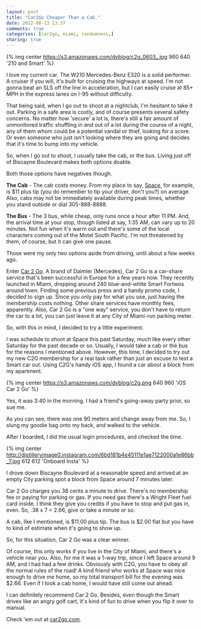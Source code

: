 ```yaml
---
layout: post
title: "Car2Go Cheaper Than a Cab."
date: 2012-08-13 13:37
comments: true
categories: [car2go, miami, randomness,]
sharing: true 
---
```


{% img center https://s3.amazonaws.com/dvblog/c2g_0603_.jpg 960 640 '210 and Smart' %}


I love my current car. The W210 Mercedes-Benz E320 is a solid performer. A cruiser if you will, it's built for cruising the highways at speed. I'm not gonna beat an SLS off the line in acceleration, but I can easily cruise at 85+ MPH in the express lanes on I-95 without difficulty. 

That being said, when I go out to shoot at a nightclub, I'm hesitant to take it out. Parking in a safe area is costly, and of course presents several safety concerns. No matter how 'secure' a lot is, there's still a fair amount of unmonitored traffic shuffling in and out of a lot during the course of a night, any of them whom could be a potential vandal or thief, looking for a score. Or even someone who just isn't looking where they are going and decides that it's time to bump into my vehicle. 

So, when I go out to shoot, I usually take the cab, or the bus. Living just off of Biscayne Boulevard makes both options doable. 

Both those options have negatives though. 

<!-- more --> 

__The Cab__ - The cab costs money. From my place to say, <a href="http://clubspace.com/">Space</a>, for example, is $11 plus tip (you do remember to tip your driver, don't you?) on average. Also, cabs may not be immediately available during peak times, whether you stand outside or dial 305-888-8888. 

__The Bus__ - The 3 bus, while cheap, only runs once a hour after 11 PM. And, the arrival time at your stop, though listed at say, 1:35 AM, can vary up to 20 minutes. Not fun when it's warm out and there's some of the local characters coming out of the Motel South Pacific. I'm not threatened by them, of course, but it can give one pause. 

Those were my only two options aside from driving, until about a few weeks ago. 

Enter <a href="http://miami.car2go.com/">Car 2 Go</a>. A brand of Daimler (Mercedes), Car 2 Go is a car-share service that's been successful in Europe for a few years now. They recently launched in Miami, dropping around 240 blue-and-white Smart Fortwos around town. Finding some previous press and a handy promo code, I decided to sign up. Since you only pay for what you use, just having the membership costs nothing. Other share services have monthly fees, apparently. Also, Car 2 Go is a "one way" service, you don't have to return the car to a lot, you can just leave it at any City of Miami-run parking meter.

So, with this in mind, I decided to try a little experiment. 

I was schedule to shoot at Space this past Saturday, much like every other Saturday for the past decade or so. Usually, I would take a cab or the bus for the reasons I mentioned above. However, this time, I decided to try out my new C2G membership for a real task rather than just an excuse to test a Smart car out. Using C2G's handy iOS app, I found a car about a block from my apartment. 

{% img center https://s3.amazonaws.com/dvblog/c2g.png 640 960 'iOS Car 2 Go' %}

Yes, it was 3:40 in the morning. I had a friend's going-away party prior, so sue me.

As you can see, there was one 90 meters and change away from me. So, I slung my goodie bag onto my back, and walked to the vehicle. 

After I boarded, I did the usual login procedures, and checked the time. 

{% img center http://distilleryimage0.instagram.com/6bd181b4e45111e1ae7122000a1e86bb_7.jpg 612 612 'Onboard Insta' %}

I drove down Biscayne Boulevard at a reasonable speed and arrived at an empty City parking spot a block from Space around 7 minutes later.

Car 2 Go charges you 38 cents a minute to drive. There's no membership fee or paying for parking or gas. If you need gas there's a Wright Fleet fuel card inside. I think they give you credits if you have to stop and put gas in, even. So, .38 x 7 = 2.66, give or take a minute or so. 

A cab, like I mentioned, is $11.00 plus tip. The bus is $2.00 flat but you have to kind of estimate when it's going to show up. 

So, for this situation, Car 2 Go was a clear winner. 

Of course, this only works if you live in the City of Miami, and there's a vehicle near you. Also, for me it was a 1-way trip, since I left Space around 9 AM, and I had had a few drinks. Obviously with C2G, you have to obey all the normal rules of the road! A kind friend who works at Space was nice enough to drive me home, so my total transport bill for the evening was $2.66. Even if I took a cab home, I would have still come out ahead. 

I can definitely recommend Car 2 Go. Besides, even though the Smart drives like an angry golf cart, it's kind of fun to drive when you flip it over to manual. 

Check 'em out at <a href="http://miami.car2go.com/">car2go.com</a>.

